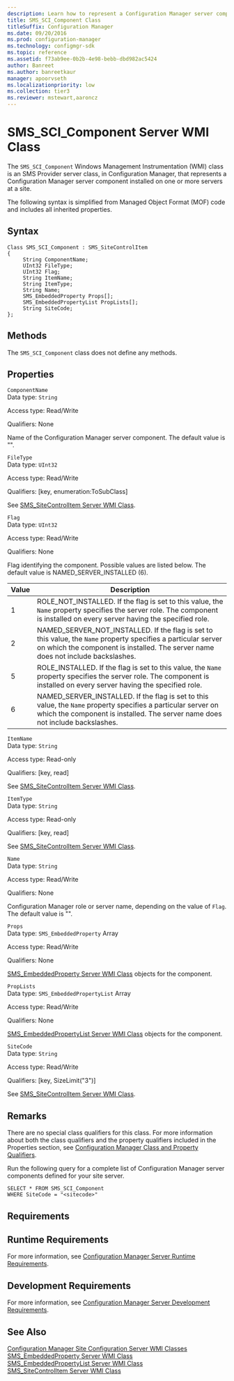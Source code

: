 ```yaml
---
description: Learn how to represent a Configuration Manager server component installed on one or more servers at a site.
title: SMS_SCI_Component Class
titleSuffix: Configuration Manager
ms.date: 09/20/2016
ms.prod: configuration-manager
ms.technology: configmgr-sdk
ms.topic: reference
ms.assetid: f73ab9ee-0b2b-4e98-bebb-dbd982ac5424
author: Banreet
ms.author: banreetkaur
manager: apoorvseth
ms.localizationpriority: low
ms.collection: tier3
ms.reviewer: mstewart,aaroncz 
---
```

# SMS_SCI_Component Server WMI Class
The `SMS_SCI_Component` Windows Management Instrumentation (WMI) class is an SMS Provider server class, in Configuration Manager, that represents a Configuration Manager server component installed on one or more servers at a site.  

 The following syntax is simplified from Managed Object Format (MOF) code and includes all inherited properties.  

## Syntax  

```  
Class SMS_SCI_Component : SMS_SiteControlItem   
{  
     String ComponentName;  
     UInt32 FileType;  
     UInt32 Flag;  
     String ItemName;  
     String ItemType;  
     String Name;  
     SMS_EmbeddedProperty Props[];  
     SMS_EmbeddedPropertyList PropLists[];  
     String SiteCode;  
};  
```  

## Methods  
 The `SMS_SCI_Component` class does not define any methods.  

## Properties  
 `ComponentName`  
 Data type: `String`  

 Access type: Read/Write  

 Qualifiers: None  

 Name of the Configuration Manager server component. The default value is "".  

 `FileType`  
 Data type: `UInt32`  

 Access type: Read/Write  

 Qualifiers: [key, enumeration:ToSubClass]  

 See [SMS_SiteControlItem Server WMI Class](../../../../../develop/reference/core/servers/configure/sms_sitecontrolitem-server-wmi-class.md).  

 `Flag`  
 Data type: `UInt32`  

 Access type: Read/Write  

 Qualifiers: None  

 Flag identifying the component. Possible values are listed below. The default value is NAMED_SERVER_INSTALLED (6).  

|Value|Description|  
|-----------|-----------------|  
|1|ROLE_NOT_INSTALLED. If the flag is set to this value, the `Name` property specifies the server role. The component is installed on every server having the specified role.|  
|2|NAMED_SERVER_NOT_INSTALLED. If the flag is set to this value, the `Name` property specifies a particular server on which the component is installed. The server name does not include backslashes.|  
|5|ROLE_INSTALLED. If the flag is set to this value, the `Name` property specifies the server role. The component is installed on every server having the specified role.|  
|6|NAMED_SERVER_INSTALLED. If the flag is set to this value, the `Name` property specifies a particular server on which the component is installed. The server name does not include backslashes.|  

 `ItemName`  
 Data type: `String`  

 Access type: Read-only  

 Qualifiers: [key, read]  

 See [SMS_SiteControlItem Server WMI Class](../../../../../develop/reference/core/servers/configure/sms_sitecontrolitem-server-wmi-class.md).  

 `ItemType`  
 Data type: `String`  

 Access type: Read-only  

 Qualifiers: [key, read]  

 See [SMS_SiteControlItem Server WMI Class](../../../../../develop/reference/core/servers/configure/sms_sitecontrolitem-server-wmi-class.md).  

 `Name`  
 Data type: `String`  

 Access type: Read/Write  

 Qualifiers: None  

 Configuration Manager role or server name, depending on the value of `Flag`. The default value is "".  

 `Props`  
 Data type: `SMS_EmbeddedProperty` Array  

 Access type: Read/Write  

 Qualifiers: None  

 [SMS_EmbeddedProperty Server WMI Class](../../../../../develop/reference/core/servers/configure/sms_embeddedproperty-server-wmi-class.md) objects for the component.  

 `PropLists`  
 Data type: `SMS_EmbeddedPropertyList` Array  

 Access type: Read/Write  

 Qualifiers: None  

 [SMS_EmbeddedPropertyList Server WMI Class](../../../../../develop/reference/core/servers/configure/sms_embeddedpropertylist-server-wmi-class.md) objects for the component.  

 `SiteCode`  
 Data type: `String`  

 Access type: Read/Write  

 Qualifiers: [key, SizeLimit("3")]  

 See [SMS_SiteControlItem Server WMI Class](../../../../../develop/reference/core/servers/configure/sms_sitecontrolitem-server-wmi-class.md).  

## Remarks  
 There are no special class qualifiers for this class. For more information about both the class qualifiers and the property qualifiers included in the Properties section, see [Configuration Manager Class and Property Qualifiers](../../../../../develop/reference/misc/class-and-property-qualifiers.md).  

 Run the following query for a complete list of Configuration Manager server components defined for your site server.  

```  
SELECT * FROM SMS_SCI_Component  
WHERE SiteCode = "<sitecode>"  
```  

## Requirements  

## Runtime Requirements  
 For more information, see [Configuration Manager Server Runtime Requirements](../../../../../develop/core/reqs/server-runtime-requirements.md).  

## Development Requirements  
 For more information, see [Configuration Manager Server Development Requirements](../../../../../develop/core/reqs/server-development-requirements.md).  

## See Also  
 [Configuration Manager Site Configuration Server WMI Classes](../../../../../develop/reference/core/servers/configure/site-configuration-server-wmi-classes.md)   
 [SMS_EmbeddedProperty Server WMI Class](../../../../../develop/reference/core/servers/configure/sms_embeddedproperty-server-wmi-class.md)   
 [SMS_EmbeddedPropertyList Server WMI Class](../../../../../develop/reference/core/servers/configure/sms_embeddedpropertylist-server-wmi-class.md)   
 [SMS_SiteControlItem Server WMI Class](../../../../../develop/reference/core/servers/configure/sms_sitecontrolitem-server-wmi-class.md)
